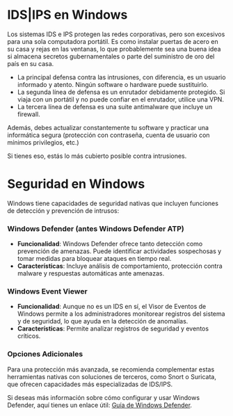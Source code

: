 # IDS|IPS en Windows

Los sistemas IDS e IPS protegen las redes corporativas, pero son excesivos para una sola computadora portátil. Es como instalar puertas de acero en su casa y rejas en las ventanas, lo que probablemente sea una buena idea si almacena secretos gubernamentales o parte del suministro de oro del país en su casa.

- La principal defensa contra las intrusiones, con diferencia, es un usuario informado y atento. Ningún software o hardware puede sustituirlo.
- La segunda línea de defensa es un enrutador debidamente protegido. Si viaja con un portátil y no puede confiar en el enrutador, utilice una VPN.
- La tercera línea de defensa es una suite antimalware que incluye un firewall.

Además, debes actualizar constantemente tu software y practicar una informática segura (protección con contraseña, cuenta de usuario con mínimos privilegios, etc.)

Si tienes eso, estás lo más cubierto posible contra intrusiones.


# Seguridad en Windows

Windows tiene capacidades de seguridad nativas que incluyen funciones de detección y prevención de intrusos:

### Windows Defender (antes Windows Defender ATP)
- **Funcionalidad**: Windows Defender ofrece tanto detección como prevención de amenazas. Puede identificar actividades sospechosas y tomar medidas para bloquear ataques en tiempo real.
- **Características**: Incluye análisis de comportamiento, protección contra malware y respuestas automáticas ante amenazas.

### Windows Event Viewer
- **Funcionalidad**: Aunque no es un IDS en sí, el Visor de Eventos de Windows permite a los administradores monitorear registros del sistema y de seguridad, lo que ayuda en la detección de anomalías.
- **Características**: Permite analizar registros de seguridad y eventos críticos.

### Opciones Adicionales
Para una protección más avanzada, se recomienda complementar estas herramientas nativas con soluciones de terceros, como Snort o Suricata, que ofrecen capacidades más especializadas de IDS/IPS.

Si deseas más información sobre cómo configurar y usar Windows Defender, aquí tienes un enlace útil: [Guía de Windows Defender](https://support.microsoft.com/es-es/windows/windows-security-88f1f368-37f1-4b91-82f4-634b24572a06).